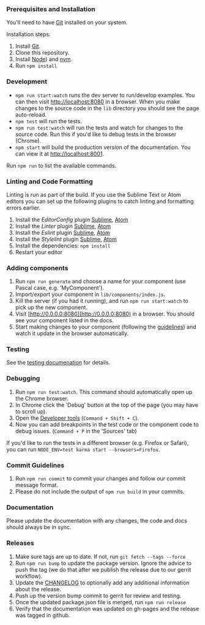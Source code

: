 ### Prerequisites and Installation

You'll need to have [Git](http://git-scm.com/) installed on your system.

Installation steps:

1. Install [Git](http://git-scm.com/).
2. Clone this repository.
3. Install [Node](https://nodejs.org/en/)) and [nvm](https://github.com/creationix/nvm).
4. Run `npm install`


### Development

- `npm run start:watch` runs the dev server to run/develop examples. You can then visit [http://localhost:8080](http://localhost:8080) in a browser. When you make changes to the source code in the `lib` directory you should see the page auto-reload.
- `npm test` will run the tests.
- `npm run test:watch` will run the tests and watch for changes to the source code. Run this if you'd like to debug tests in the browser (Chrome).
- `npm start` will build the production version of the documentation. You can view it at [http://localhost:8001](http://localhost:8001).

Run `npm run` to list the available commands.


### Linting and Code Formatting

Linting is run as part of the build. If you use the Sublime Text or Atom editors you can set up the following plugins to catch
linting and formatting errors earlier.

1. Install the *EditorConfig* plugin [Sublime](https://github.com/sindresorhus/editorconfig-sublime), [Atom](https://github.com/sindresorhus/atom-editorconfig)
2. Install the *Linter* plugin [Sublime](http://sublimelinter.readthedocs.org/en/latest/), [Atom](https://atom.io/packages/linter)
3. Install the *Eslint* plugin [Sublime](https://github.com/roadhump/SublimeLinter-eslint), [Atom](https://github.com/AtomLinter/linter-eslint)
4. Install the *Stylelint* plugin [Sublime](https://github.com/kungfusheep/SublimeLinter-contrib-stylelint), [Atom](https://atom.io/packages/linter-stylelint)
5. Install the dependencies:
`npm install`
5. Restart your editor


### Adding components

1. Run `npm run generate` and choose a name for your component (use Pascal case, e.g. 'MyComponent').
2. Import/export your component in `lib/components/index.js`.
3. Kill the server (if you had it running), and run `npm run start:watch` to pick up the new component.
4. Visit [http://0.0.0.0:8080](http://0.0.0.0:8080) in a browser. You should see your component listed in the docs.
5. Start making changes to your component (following the [guidelines](#component-guidelines)) and watch it update in the browser automatically.


### Testing

See the [testing documenation](#testing-components) for details.


### Debugging

1. Run `npm run test:watch`. This command should automatically open up the Chrome browser.
2. In Chrome click the 'Debug' button at the top of the page (you may have to scroll up).
3. Open the [Developer tools](https://developers.google.com/web/tools/chrome-devtools/debug/?hl=en) (`Command + Shift + C`).
3. Now you can add breakpoints in the test code or the component code to debug issues. (`Command + P` in the 'Sources' tab)

If you'd like to run the tests in a different browser (e.g. Firefox or Safari), you can run
`NODE_ENV=test karma start --browsers=Firefox`.


### Commit Guidelines

1. Run `npm run commit` to commit your changes and follow our commit message format.
2. Please do not include the output of `npm run build` in your commits.


### Documentation

Please update the documentation with any changes, the code and docs should
always be in sync.


### Releases

1. Make sure tags are up to date. If not, run `git fetch --tags --force`
2. Run `npm run bump` to update the package version. Ignore the advice to push the tag (we do that after we publish the release due to our gerrit workflow).
3. Update the [CHANGELOG](#CHANGELOG) to optionally add any additional information about the release.
4. Push up the version bump commit to gerrit for review and testing.
5. Once the updated package.json file is merged, run `npm run release`
6. Verify that the documentation was updated on gh-pages and the release was tagged in github.
